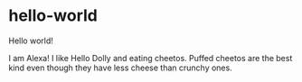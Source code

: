 # hello-world

Hello world!

I am Alexa! I like Hello Dolly and eating cheetos. 
Puffed cheetos are the best kind even though they have less cheese than crunchy ones.
